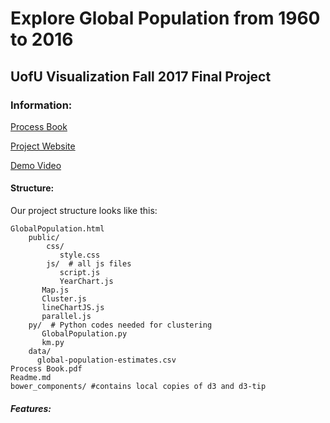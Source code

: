 # Explore Global Population from 1960 to 2016

## UofU Visualization Fall 2017 Final Project

### Information:

[Process Book](https://github.com/yanyanzhangUU/dataviscourse-pr-GlobalPopulation/blob/gh-pages/Process%20Book.pdf)

[Project Website](https://yanyanzhanguu.github.io/dataviscourse-pr-GlobalPopulation/GlobalPopulation.html)

[Demo Video](https://www.youtube.com/watch?v=4C3eAbYFTHo&index=2&list=PLYiZl0A2kNDU-JMqvdBh-hjP6W-DTvNa8)

#### Structure:
Our project structure looks like this:

	GlobalPopulation.html
        public/
            css/
               style.css
            js/  # all js files
               script.js
               YearChart.js
	       Map.js
	       Cluster.js
	       lineChartJS.js
	       parallel.js
	    py/  # Python codes needed for clustering
	       GlobalPopulation.py
	       km.py
    	data/
      	  global-population-estimates.csv
	Process Book.pdf
	Readme.md
	bower_components/ #contains local copies of d3 and d3-tip 	

##### Features: